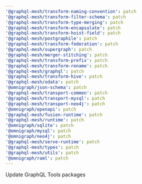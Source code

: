 ```yaml
---
'@graphql-mesh/transform-naming-convention': patch
'@graphql-mesh/transform-filter-schema': patch
'@graphql-mesh/transform-type-merging': patch
'@graphql-mesh/transform-encapsulate': patch
'@graphql-mesh/transform-hoist-field': patch
'@graphql-mesh/postgraphile': patch
'@graphql-mesh/transform-federation': patch
'@graphql-mesh/supergraph': patch
'@graphql-mesh/merger-stitching': patch
'@graphql-mesh/transform-prefix': patch
'@graphql-mesh/transform-rename': patch
'@graphql-mesh/graphql': patch
'@graphql-mesh/transform-hive': patch
'@graphql-mesh/odata': patch
'@omnigraph/json-schema': patch
'@graphql-mesh/transport-common': patch
'@graphql-mesh/transport-mysql': patch
'@graphql-mesh/transport-neo4j': patch
'@omnigraph/openapi': patch
'@graphql-mesh/fusion-runtime': patch
'@graphql-mesh/runtime': patch
'@omnigraph/sqlite': patch
'@omnigraph/mysql': patch
'@omnigraph/neo4j': patch
'@graphql-mesh/serve-runtime': patch
'@graphql-mesh/types': patch
'@graphql-mesh/utils': patch
'@omnigraph/raml': patch
---
```


Update GraphQL Tools packages
